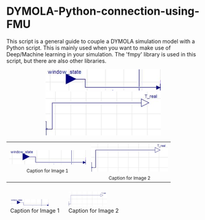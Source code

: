 # DYMOLA-Python-connection-using-FMU
This script is a general guide to couple a DYMOLA simulation model with a Python script. This is mainly used when you want to make use of Deep/Machine learning in your simulation. The 'fmpy' library is used in this script, but there are also other libraries.

<div align="center">
  <img src="input.JPG" alt="DYMOLA Input module" width="300"/>
</div>


<div align="center">
  <img src="output.JPG" alt="DYMOLA Output module" width="300"/>
</div>


<table>
  <tr>
    <td align="center">
      <img src="input.JPG" alt="Image 1" width="200"/><br/>
      <sub>Caption for Image 1</sub>
    </td>
    <td align="center">
      <img src="output.JPG" alt="Image 2" width="200"/><br/>
      <sub>Caption for Image 2</sub>
    </td>
  </tr>
</table>


<p align="center">
  <figure style="display: inline-block; margin: 10px;">
    <img src="input.JPG" alt="DYMOLA Input module" width="100"/>
    <figcaption style="text-align: center;">Caption for Image 1</figcaption>
  </figure>
  <figure style="display: inline-block; margin: 10px;">
    <img src="output.JPG" alt="DYMOLA Output module" width="100"/>
    <figcaption style="text-align: center;">Caption for Image 2</figcaption>
  </figure>
</p>
